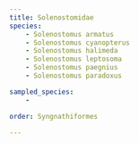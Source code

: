 ```yaml
---
title: Solenostomidae
species:
    - Solenostomus armatus
    - Solenostomus cyanopterus
    - Solenostomus halimeda
    - Solenostomus leptosoma
    - Solenostomus paegnius
    - Solenostomus paradoxus

sampled_species:
    - 

order: Syngnathiformes

---
```

